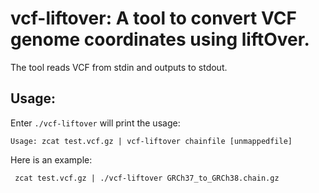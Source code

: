 # vcf-liftover: A tool to convert VCF genome coordinates using liftOver.

The tool reads VCF from stdin and outputs to stdout.

## Usage:
Enter ``./vcf-liftover`` will print the usage:

```shell
Usage: zcat test.vcf.gz | vcf-liftover chainfile [unmappedfile]
```

Here is an example:
```shell
 zcat test.vcf.gz | ./vcf-liftover GRCh37_to_GRCh38.chain.gz
```
